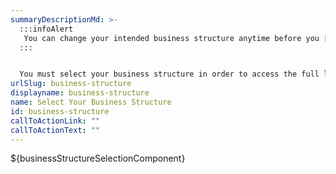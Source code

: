 ```yaml
---
summaryDescriptionMd: >-
  :::infoAlert
   You can change your intended business structure anytime before you [form your business](https://navigator.business.nj.gov/tasks/form-business-entity) with the NJ Department of Treasury.
  :::


  You must select your business structure in order to access the full list of business tasks. Your `business structure|business-structure-learn-more` can have a large impact on taxes, financing, liability, and closure of your business. We strongly suggest doing research on the best option for your business.
urlSlug: business-structure
displayname: business-structure
name: Select Your Business Structure
id: business-structure
callToActionLink: ""
callToActionText: ""
---
```


${businessStructureSelectionComponent}

